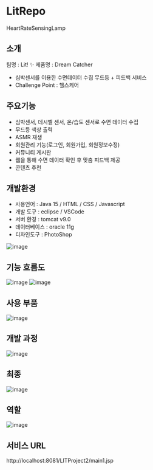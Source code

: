 # LitRepo
HeartRateSensingLamp


## 소개
팀명 : Lit! ✨
제품명 : Dream Catcher
- 심박센서를 이용한 수면데이터 수집 무드등 + 피드백 서비스
- Challenge Point : 헬스케어

## 주요기능
- 심박센서, 데시벨 센서, 온/습도 센서로 수면 데이터 수집
- 무드등 색상 출력
- ASMR 재생
- 회원관리 기능(로그인, 회원가입, 회원정보수정)
- 커뮤니티 게시판
- 웹을 통해 수면 데이터 확인 후 맞춤 피드백 제공
- 콘텐츠 추천

## 개발환경
- 사용언어 : Java 15 / HTML / CSS / Javascript
- 개발 도구 : eclipse / VSCode
- 서버 환경 : tomcat v9.0
- 데이터베이스 : oracle 11g
- 디자인도구 : PhotoShop


![image](https://user-images.githubusercontent.com/64225078/162858325-f4b5ba27-dd96-4714-91c8-eeb83d271028.png)



## 기능 흐름도
![image](https://user-images.githubusercontent.com/64225078/162858562-6a6a12df-573f-4830-a6df-c12c4b725bb2.png)
![image](https://user-images.githubusercontent.com/64225078/162858595-be18dc08-08f3-4d2d-b534-11e80f0f7bfc.png)


## 사용 부품

![image](https://user-images.githubusercontent.com/64225078/162860313-3c4555e7-12cd-4812-89d8-04df44249b5d.png)


## 개발 과정
![image](https://user-images.githubusercontent.com/64225078/162859906-cd37391e-4af2-4d3e-bab9-aab32a24fbb8.png)

## 최종

![image](https://user-images.githubusercontent.com/64225078/162859940-a89bd304-51ac-48e7-a893-ed486030bd8d.png)


## 역할
![image](https://user-images.githubusercontent.com/64225078/162859991-742b2f8d-31cd-41b9-b0b8-68166fe93470.png)

## 서비스 URL
http://localhost:8081/LITProject2/main1.jsp

